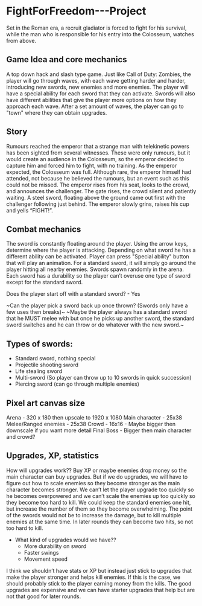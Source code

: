 # FightForFreedom---Project
Set in the Roman era, a recruit gladiator is forced to fight for his survival, while the man who is responsible for his entry into the Colosseum, watches from above.

## Game Idea and core mechanics
A top down hack and slash type game. Just like Call of Duty: Zombies, the player will go through waves, with each wave getting harder and harder, introducing new swords, new enemies and more enemies. The player will have a special ability for each sword that they can activate. Swords will also have different abilities that give the player more options on how they approach each wave. After a set amount of waves, the player can go to "town" where they can obtain upgrades. 

## Story
Rumours reached the emperor that a strange man with telekinetic powers has been sighted from several witnesses. These were only rumours, but it would create an audience in the Colosseum, so the emperor decided to capture him and forced him to fight, with no training. As the emperor expected, the Colosseum was full. Although rare, the emperor himself had attended, not because he believed the rumours, but an event such as this could not be missed. The emperor rises from his seat, looks to the crowd, and announces the challenger. The gate rises, the crowd silent and patiently waiting. A steel sword, floating above the ground came out first with the challenger following just behind. The emperor slowly grins, raises his cup and yells “FIGHT!”. 

## Combat mechanics
The sword is constantly floating around the player. Using the arrow keys, determine where the player is attacking. Depending on what sword he has a different ability can be activated. Player can press "Special ability" button that will play an animation. For a standard sword, it will simply go around the player hitting all nearby enemies. Swords spawn randomly in the arena. Each sword has a durability so the player can’t overuse one type of sword except for the standard sword.

Does the player start off with a standard sword? - Yes

~Can the player pick a sword back up once thrown? (Swords only have a few uses then breaks)~
~Maybe the player always has a standard sword that he MUST melee with but once he picks up another sword, the standard sword switches and he can throw or do whatever with the new sword.~

## Types of swords:
* Standard sword, nothing special
* Projectile shooting sword
* Life stealing sword
* Multi-sword (So player can throw up to 10 swords in quick succession)
* Piercing sword (can go through multiple enemies)

## Pixel art canvas size
Arena -  320 x 180 then upscale to 1920 x 1080 
Main character - 25x38
Melee/Ranged enemies - 25x38
Crowd - 16x16 - Maybe bigger then downscale if you want more detail
Final Boss - Bigger then main character and crowd?

## Upgrades, XP, statistics
How will upgrades work?? Buy XP or maybe enemies drop money so the main character can buy upgrades. But if we do upgrades, we will have to figure out how to scale enemies so they become stronger as the main character becomes stronger. We can’t let the player upgrade too quickly so he becomes overpowered and we can’t scale the enemies up too quickly so they become too hard to kill. 
We could keep the standard enemies one hit, but increase the number of them so they become overwhelming. The point of the swords would not be to increase the damage, but to kill multiple enemies at the same time. In later rounds they can become two hits, so not too hard to kill.

* What kind of upgrades would we have?? 
  * More durability on sword
  * Faster swings
  * Movement speed

I think we shouldn’t have stats or XP but instead just stick to upgrades that make the player stronger and helps kill enemies. If this is the case, we should probably stick to the player earning money from the kills. The good upgrades are expensive and we can have starter upgrades that help but are not that good for later rounds.
